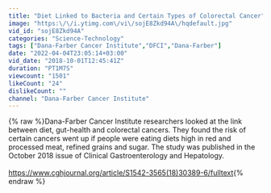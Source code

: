 ```yaml
---
title: "Diet Linked to Bacteria and Certain Types of Colorectal Cancer"
image: "https:\/\/i.ytimg.com\/vi\/sojE8Zkd94A\/hqdefault.jpg"
vid_id: "sojE8Zkd94A"
categories: "Science-Technology"
tags: ["Dana-Farber Cancer Institute","DFCI","Dana-Farber"]
date: "2022-04-04T23:05:14+03:00"
vid_date: "2018-10-01T12:45:41Z"
duration: "PT1M7S"
viewcount: "1501"
likeCount: "24"
dislikeCount: ""
channel: "Dana-Farber Cancer Institute"
---
```

{% raw %}Dana-Farber Cancer Institute researchers looked at the link between diet, gut-health and colorectal cancers. They found the risk of certain cancers went up if people were eating diets high in red and processed meat, refined grains and sugar. The study was published in the October 2018 issue of Clinical Gastroenterology and Hepatology. <br /><br /><a rel="nofollow" target="blank" href="https://www.cghjournal.org/article/S1542-3565(18)30389-6/fulltext">https://www.cghjournal.org/article/S1542-3565(18)30389-6/fulltext</a>{% endraw %}
